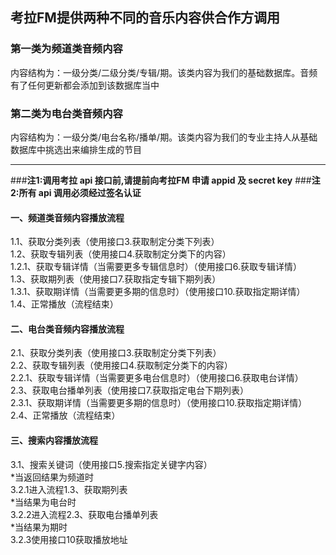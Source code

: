 ## 考拉FM提供两种不同的音乐内容供合作方调用

### 第一类为频道类音频内容<br>
内容结构为：一级分类/二级分类/专辑/期。该类内容为我们的基础数据库。音频有了任何更新都会添加到该数据库当中

### 第二类为电台类音频内容<br>
内容结构为：一级分类/电台名称/播单/期。该类内容为我们的专业主持人从基础数据库中挑选出来编排生成的节目

--- 

###**注1:调用考拉 api 接口前,请提前向考拉FM 申请 appid 及 secret key**
###**注2:所有 api 调用必须经过签名认证**

#### 一、频道类音频内容播放流程
1.1、获取分类列表（使用接口3.获取制定分类下列表）<br>
1.2、获取专辑列表（使用接口4.获取制定分类下的内容）<br>
1.2.1、获取专辑详情（当需要更多专辑信息时）（使用接口6.获取专辑详情）<br>
1.3、获取期列表（使用接口7.获取指定专辑下期列表）<br>
1.3.1、获取期详情（当需要更多期的信息时）（使用接口10.获取指定期详情）<br>
1.4、正常播放（流程结束）<br>

#### 二、电台类音频内容播放流程
2.1、获取分类列表（使用接口3.获取制定分类下列表）<br>
2.2、获取专辑列表（使用接口4.获取制定分类下的内容）<br>
2.2.1、获取专辑详情（当需要更多电台信息时）（使用接口6.获取电台详情）<br>
2.3、获取电台播单列表（使用接口7.获取指定电台下期列表）<br>
2.3.1、获取期详情（当需要更多期的信息时）（使用接口10.获取指定期详情）<br>
2.4、正常播放（流程结束）<br>

#### 三、搜索内容播放流程
3.1、搜索关键词（使用接口5.搜索指定关键字内容）<br>
*当返回结果为频道时<br>
3.2.1进入流程1.3、获取期列表<br>
*当结果为电台时<br>
3.2.2进入流程2.3、获取电台播单列表<br>
*当结果为期时<br>
3.2.3使用接口10获取播放地址<br>
